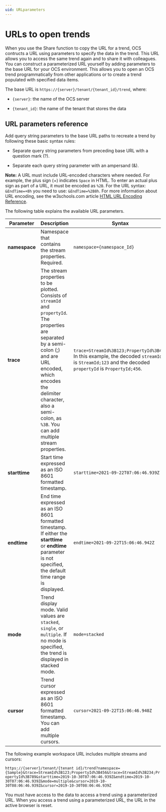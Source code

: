 ```yaml
---
uid: URLparameters
---
```


# URLs to open trends

When you use the Share function to copy the URL for a trend, OCS contructs a URL using parameters to specify the data in the trend. This URL allows you to access the same trend again and to share it with colleagues. You can construct a parameterized URL yourself by adding parameters to the base URL for your OCS environment. This allows you to open an OCS trend programmatically from other applications or to create a trend populated with specified data items. 

The base URL is `https://{server}/tenant/{tenant_id}/trend`, where:

- `{server}`: the name of the OCS server

- `{tenant_id}`: the name of the tenant that stores the data

## URL parameters reference 

Add query string parameters to the base URL paths to recreate a trend by following these basic syntax rules:

- Separate query string parameters from preceding base URL with a question mark (?).

- Separate each query string parameter with an ampersand (&).

**Note:** A URL must include URL-encoded characters where needed. For example, the plus sign (+) indicates `Space` in HTML. To enter an actual plus sign as part of a URL, it must be encoded as `%2B`. For the URL syntax: `&EndTime=+8h` you need to use: `&EndTime=%2B8h`. For more information about URL encoding, see the w3schools.com article [HTML URL Encoding Reference](xref:https://www.w3schools.com/tags/ref_urlencode.asp).

The following table explains the available URL parameters.

| Parameter         | Description                                |Syntax            |
|-------------------|--------------------------------------------|------------------|
| **namespace**     | Namespace that contains the stream properties. Required.  | `namespace={namespace_Id}`   |
| **trace**         | The stream properties to be plotted. Consists of `streamId` and `propertyId`. The properties are separated by a semi-colon (;) and are URL encoded, which encodes the delimiter character, also a semi-colon, as `%3B`. You can add multiple stream properties.  | `trace=StreamId%3B123;PropertyId%3B456`<br>In this example, the decoded `streamId` is `StreamId;123` and the decoded `propertyId` is `PropertyId;456`.   | 
| **starttime**     | Start time expressed as an ISO 8601 formatted timestamp.   | `starttime=2021-09-22T07:06:46.939Z`   |
| **endtime**       | End time expressed as an ISO 8601 formatted timestamp. If either the **starttime** or **endtime** parameter is not specified, the default time range is displayed.    | `endtime=2021-09-22T15:06:46.942Z`   |
| **mode**          | Trend display mode. Valid values are `stacked`, `single`, or `multiple`. If no mode is specified, the trend is displayed in stacked mode.     | `mode=stacked`   |
| **cursor**        | Trend cursor expressed as an ISO 8601 formatted timestamp. You can add multiple cursors.  | `cursor=2021-09-22T15:06:46.940Z`   |

The following example workspace URL includes multiple streams and cursors: 

`https://{server}/tenant/{tenant id}/trend?namespace={Sample}&trace=StreamId%3B123;PropertyId%3B456&trace=StreamId%3B234;PropertyId%3B789&starttime=2019-10-30T07:06:46.939Z&endtime=2019-10-30T07:06:46.939Z&mode=multiple&cursor=2019-10-30T08:06:46.939Z&cursor=2019-10-30T08:06:46.939Z`

You must have access to the data to access a trend using a parameterized URL. When you access a trend using a parameterized URL, the URL in the active browser is reset. 
